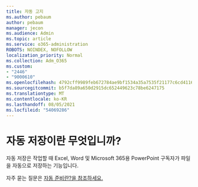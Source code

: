 ```yaml
---
title: 자동 고지
ms.author: pebaum
author: pebaum
manager: jecon
ms.audience: Admin
ms.topic: article
ms.service: o365-administration
ROBOTS: NOINDEX, NOFOLLOW
localization_priority: Normal
ms.collection: Adm_O365
ms.custom:
- "2446"
- "9000610"
ms.openlocfilehash: 4792cff9989feb672784ae9bf1534a35a7535f21177c6cd41169796536fb41ce
ms.sourcegitcommit: b5f7da89a650d2915dc652449623c78be6247175
ms.translationtype: MT
ms.contentlocale: ko-KR
ms.lasthandoff: 08/05/2021
ms.locfileid: "54069286"
---
```

# <a name="what-is-autosave"></a>자동 저장이란 무엇입니까?

자동 저장은 작업할 때 Excel, Word 및 Microsoft 365용 PowerPoint 구독자가 파일을 자동으로 저장하는 기능입니다. 

자주 묻는 질문은 [자동 준비란?을 참조하세요.](https://support.office.com/article/6d6bd723-ebfd-4e40-b5f6-ae6e8088f7a5)